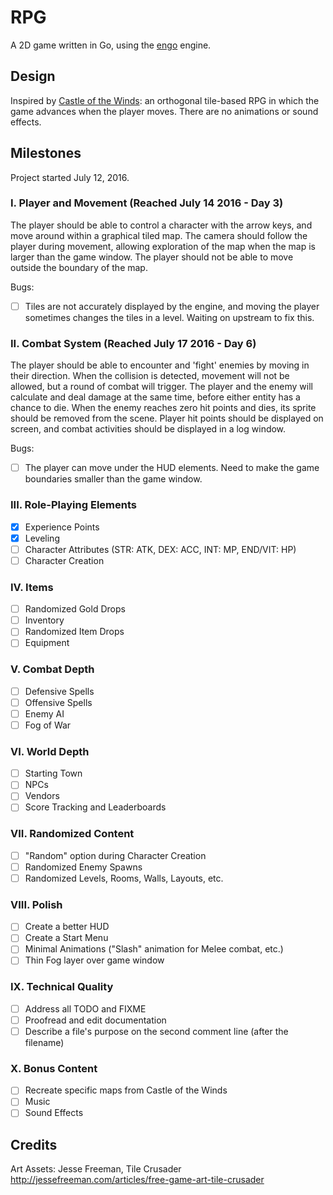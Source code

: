 # RPG

A 2D game written in Go, using the [engo](https://www.github.com/EngoEngine/engo)
engine.

## Design

Inspired by
[Castle of the Winds](https://en.wikipedia.org/wiki/Castle_of_the_Winds): an
orthogonal tile-based RPG in which the game advances when the player moves. There
are no animations or sound effects.

## Milestones

Project started July 12, 2016.

### I. Player and Movement (Reached July 14 2016 - Day 3)

The player should be able to control a character with the arrow keys, and
move around within a graphical tiled map. The camera should follow the
player during movement, allowing exploration of the map when the map is
larger than the game window. The player should not be able to move outside
the boundary of the map.

Bugs:

-	[ ] Tiles are not accurately displayed by the engine, and moving the player
	sometimes changes the tiles in a level. Waiting on upstream to fix this.

### II. Combat System (Reached July 17 2016 - Day 6)

The player should be able to encounter and 'fight' enemies by moving in
their direction. When the collision is detected, movement will not be
allowed, but a round of combat will trigger. The player and the enemy will
calculate and deal damage at the same time, before either entity has a
chance to die. When the enemy reaches zero hit points and dies, its sprite should
be removed from the scene. Player hit points should be displayed on screen, and
combat activities should be displayed in a log window.

Bugs:

- [ ] The player can move under the HUD elements. Need to make the game
	boundaries smaller than the game window.

### III. Role-Playing Elements

- [x] Experience Points
- [x] Leveling
- [ ] Character Attributes (STR: ATK, DEX: ACC, INT: MP, END/VIT: HP)
- [ ] Character Creation

### IV. Items

- [ ] Randomized Gold Drops
- [ ] Inventory
- [ ] Randomized Item Drops
- [ ] Equipment

### V. Combat Depth

- [ ] Defensive Spells
- [ ] Offensive Spells
- [ ] Enemy AI
- [ ] Fog of War

### VI. World Depth

- [ ] Starting Town
- [ ] NPCs
- [ ] Vendors
- [ ] Score Tracking and Leaderboards

### VII. Randomized Content

- [ ] "Random" option during Character Creation
- [ ] Randomized Enemy Spawns
- [ ] Randomized Levels, Rooms, Walls, Layouts, etc.

### VIII. Polish

- [ ] Create a better HUD
- [ ] Create a Start Menu
- [ ] Minimal Animations ("Slash" animation for Melee combat, etc.)
- [ ] Thin Fog layer over game window

### IX. Technical Quality

- [ ] Address all TODO and FIXME
- [ ] Proofread and edit documentation
- [ ] Describe a file's purpose on the second comment line (after the filename)

### X. Bonus Content

- [ ] Recreate specific maps from Castle of the Winds
- [ ] Music
- [ ] Sound Effects

## Credits

Art Assets: Jesse Freeman, Tile Crusader
http://jessefreeman.com/articles/free-game-art-tile-crusader

